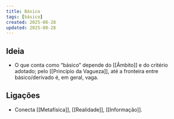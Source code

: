 ```yaml
---
title: Básico
tags: [básico]
created: 2025-08-28
updated: 2025-08-28
---
```


## Ideia
- O que conta como “básico” depende do [[Âmbito]] e do critério adotado; pelo [[Princípio da Vagueza]], até a fronteira entre básico/derivado é, em geral, vaga.

## Ligações
- Conecta [[Metafísica]], [[Realidade]], [[Informação]].
